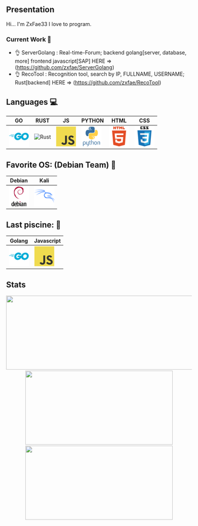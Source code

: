## Presentation

Hi... I'm ZxFae33
I love to program.

### Current Work 🚀

- :ok_hand: ServerGolang : Real-time-Forum; backend golang[server, database, more] frontend javascript[SAP] HERE => (https://github.com/zxfae/ServerGolang)
- :ok_hand: RecoTool : Recognition tool, search by IP, FULLNAME, USERNAME; Rust[backend] HERE => (https://github.com/zxfae/RecoTool)

## Languages :computer:

| GO | RUST | JS | PYTHON | HTML | CSS
|----------|----------|----------|-----|-----|-----|
| <img src="https://github.com/devicons/devicon/blob/master/icons/go/go-original-wordmark.svg" title="Golang" alt="Golang" width="55" height="55"/> | <img src="https://www.rust-lang.org/logos/rust-logo-128x128.png" title="Rust"  alt="Rust" width="55" height="55"/> |  <img src="https://github.com/devicons/devicon/blob/master/icons/javascript/javascript-original.svg" title="JavaScript" alt="JavaScript" width="55" height="55"/> | <img src="https://github.com/devicons/devicon/blob/master/icons/python/python-original-wordmark.svg" title="JavaScript" alt="JavaScript" width="55" height="55"/> |  <img src="https://github.com/devicons/devicon/blob/master/icons/html5/html5-plain-wordmark.svg" title="JavaScript" alt="JavaScript" width="55" height="55"/> |<img src="https://github.com/devicons/devicon/blob/master/icons/css3/css3-original-wordmark.svg" title="JavaScript" alt="JavaScript" width="55" height="55"/>


## Favorite OS: (Debian Team) :floppy_disk:

| Debian | Kali |
|----------|----------|
| <img src="https://github.com/devicons/devicon/blob/master/icons/debian/debian-original-wordmark.svg" title="Linux" alt="Linux" width="55" height="55"/> | <img src="https://github.com/canaleal/devicon/blob/new-icon-kali-linux/icons/kalilinux/kalilinux-original-wordmark.svg" title="Linux" alt="Linux" width="55" height="55"/> |


## Last piscine: :ocean:

| Golang | Javascript |
|----------|----------|
| <img src="https://github.com/devicons/devicon/blob/master/icons/go/go-original-wordmark.svg" title="Golang" alt="Golang" width="55" height="55"/> |  <img src="https://github.com/devicons/devicon/blob/master/icons/javascript/javascript-original.svg" title="JavaScript" alt="JavaScript" width="55" height="55"/> 

## Stats
<p align="center">
  <img width="600" height="200" src="https://github-readme-stats.vercel.app/api?username=zxfae&theme=merko&show_icons=true&hide_border=false">
  <img width="400" height="200" src="https://github-readme-stats.vercel.app/api/top-langs/?username=zxfae&theme=merko&show_icons=true&hide_border=false&layout=compact">
  <img width="400" height="200" src="https://github-readme-streak-stats.herokuapp.com/?user=zxfae&theme=merko&hide_border=false">
</p>
 
